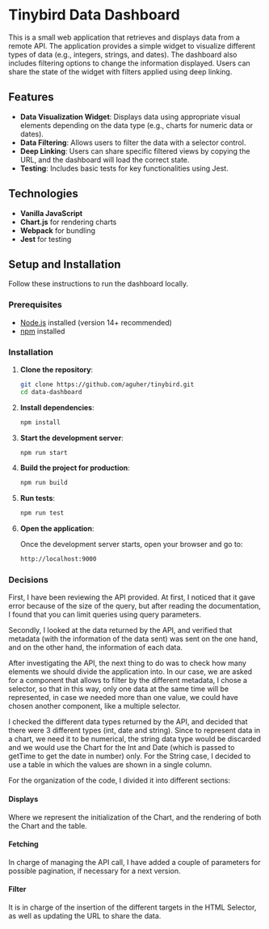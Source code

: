 # Tinybird Data Dashboard

This is a small web application that retrieves and displays data from a remote API. The application provides a simple widget to visualize different types of data (e.g., integers, strings, and dates). The dashboard also includes filtering options to change the information displayed. Users can share the state of the widget with filters applied using deep linking.

## Features

- **Data Visualization Widget**: Displays data using appropriate visual elements depending on the data type (e.g., charts for numeric data or dates).
- **Data Filtering**: Allows users to filter the data with a selector control.
- **Deep Linking**: Users can share specific filtered views by copying the URL, and the dashboard will load the correct state.
- **Testing**: Includes basic tests for key functionalities using Jest.

## Technologies

- **Vanilla JavaScript** 
- **Chart.js** for rendering charts
- **Webpack** for bundling
- **Jest** for testing

## Setup and Installation

Follow these instructions to run the dashboard locally.

### Prerequisites

- [Node.js](https://nodejs.org/) installed (version 14+ recommended)
- [npm](https://www.npmjs.com/get-npm) installed

### Installation

1. **Clone the repository**:

    ```bash
    git clone https://github.com/aguher/tinybird.git
    cd data-dashboard
    ```

2. **Install dependencies**:

    ```bash
    npm install
    ```

3. **Start the development server**:

    ```bash
    npm run start
    ```

4. **Build the project for production**:

    ```bash
    npm run build
    ```

5. **Run tests**:

    ```bash
    npm run test
    ```

6. **Open the application**:

   Once the development server starts, open your browser and go to:

   ```bash
   http://localhost:9000


### Decisions

First, I have been reviewing the API provided. At first, I noticed that it gave error because of the size of the query, but after reading the documentation, I found that you can limit queries using query parameters.

Secondly, I looked at the data returned by the API, and verified that metadata (with the information of the data sent) was sent on the one hand, and on the other hand, the information of each data. 

After investigating the API, the next thing to do was to check how many elements we should divide the application into. In our case, we are asked for a component that allows to filter by the different metadata, I chose a selector, so that in this way, only one data at the same time will be represented, in case we needed more than one value, we could have chosen another component, like a multiple selector.

I checked the different data types returned by the API, and decided that there were 3 different types (int, date and string).
Since to represent data in a chart, we need it to be numerical, the string data type would be discarded and we would use the Chart for the Int and Date (which is passed to getTime to get the date in number) only.
For the String case, I decided to use a table in which the values are shown in a single column. 

For the organization of the code, I divided it into different sections:

#### Displays
Where we represent the initialization of the Chart, and the rendering of both the Chart and the table.

#### Fetching
In charge of managing the API call, I have added a couple of parameters for possible pagination, if necessary for a next version.

#### Filter
It is in charge of the insertion of the different targets in the HTML Selector, as well as updating the URL to share the data.